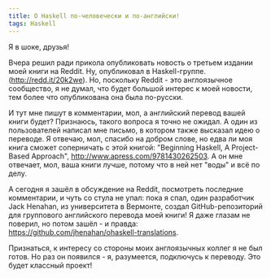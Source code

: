 ```yaml
---
title: О Haskell по-человечески и по-английски!
tags: Haskell
---
```


Я в шоке, друзья!

Вчера решил ради прикола опубликовать новость о третьем издании моей книги на Reddit. Ну, опубликовал в Haskell-группе. (http://redd.it/20k2we). Но, поскольку Reddit - это англоязычное сообщество, я не думал, что будет большой интерес к моей новости, тем более что опубликована она была по-русски.

И тут мне пишут в комментарии, мол, а английский перевод вашей книги будет? Признаюсь, такого вопроса я точно не ожидал. А один из пользователей написал мне письмо, в котором также высказал идею о переводе. Я отвечаю, мол, спасибо на добром слове, но едва ли моя книга сможет соперничать с этой книгой: "Beginning Haskell, A Project-Based Approach", http://www.apress.com/9781430262503. А он мне отвечает, мол, ваша книги лучше, потому что в ней нет "воды" и всё по делу.

А сегодня я зашёл в обсуждение на Reddit, посмотреть последние комментарии, и чуть со стула не упал: пока я спал, один разработчик Jack Henahan, из университета в Вермонте, создал GitHub-репозиторий для группового английского перевода моей книги! Я даже глазам не поверил, но потом зашёл - и правда: https://github.com/jhenahan/ohaskell-translations.

Признаться, к интересу со стороны моих англоязычных коллег я не был готов. Но раз он появился - я, разумеется, подключусь к переводу. Это будет классный проект!
